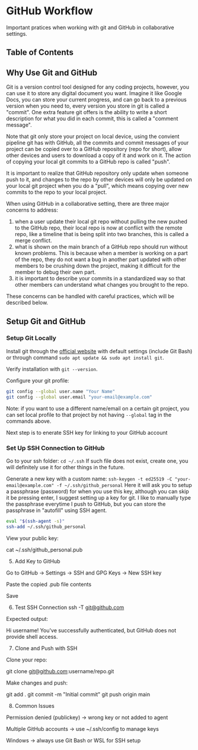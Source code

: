 # GitHub Workflow
Important pratices when working with git and GitHub in collaborative settings.

## Table of Contents


## Why Use Git and GitHub
Git is a version control tool designed for any coding projects, however, you can use it to store any digital document you want. Imagine it like Google Docs, you can store your current progress, and can go back to a previous version when you need to, every version you store in git is called a "commit". One extra feature git offers is the ability to write a short description for what you did in each commit, this is called a "comment message".

Note that git only store your project on local device, using the convient pipeline git has with GitHub, all the commits and commit messages of your project can be copied over to a GitHub repository (repo for short), allow other devices and users to download a copy of it and work on it. The action of copying your local git commits to a GitHub repo is called "push".

It is important to realize that GitHub repository only update when someone push to it, and changes to the repo by other devices will only be updated on your local git project when you do a "pull", which means copying over new commits to the repo to your local project.

When using GitHub in a collaborative setting, there are three major concerns to address:
 1. when a user update their local git repo without pulling the new pushed to the GitHub repo, their local repo is now at conflict with the remote repo, like a timeline that is being split into two branches, this is called a merge conflict.
 2. what is shown on the main branch of a GitHub repo should run without known problems. This is because when a member is working on a part of the repo, they do not want a bug in another part updated with other members to be crushing down the project, making it difficult for the member to debug their own part.
 3. it is important to describe your commits in a standardized way so that other members can understand what changes you brought to the repo.

 These concerns can be handled with careful practices, which will be described below.

## Setup Git and GitHub
### Setup Git Locally
Install git through the [official website](https://git-scm.com/downloads) with default settings (include Git Bash) or through command `sudo apt update && sudo apt install git`.

Verify installation with `git --version`.

Configure your git profile:
```bash
git config --global user.name "Your Name"
git config --global user.email "your-email@example.com"
```
Note: if you want to use a different name/email on a certain git project, you can set local profile to that project by not having `--global` tag in the commands above.

Next step is to enerate SSH key for linking to your GitHub account

### Set Up SSH Connection to GitHub
Go to your ssh folder:
`cd ~/.ssh`
If such file does not exist, create one, you will definitely use it for other things in the future.


Generate a new key with a custom name:
`ssh-keygen -t ed25519 -C "your-email@example.com" -f ~/.ssh/github_personal`
Here it will ask you to setup a passphrase (password) for when you use this key, although you can skip it be pressing enter, I suggest setting up a key for git. I like to manually type the passphrase everytime I push to GitHub, but you can store the passphrase in "autofill" using SSH agent.
```bash
eval "$(ssh-agent -s)"
ssh-add ~/.ssh/github_personal
```


View your public key:

cat ~/.ssh/github_personal.pub

5. Add Key to GitHub

Go to GitHub → Settings → SSH and GPG Keys → New SSH key

Paste the copied .pub file contents

Save

6. Test SSH Connection
ssh -T git@github.com


Expected output:

Hi username! You've successfully authenticated, but GitHub does not provide shell access.

7. Clone and Push with SSH

Clone your repo:

git clone git@github.com:username/repo.git


Make changes and push:

git add .
git commit -m "Initial commit"
git push origin main

8. Common Issues

Permission denied (publickey) → wrong key or not added to agent

Multiple GitHub accounts → use ~/.ssh/config to manage keys

Windows → always use Git Bash or WSL for SSH setup